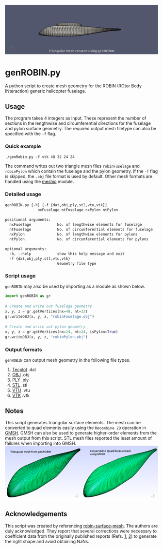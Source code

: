 ![screenshot](docs/robin.gif?raw=true "ROBIN Mesh")

# genROBIN.py
A python script to create mesh geometry for the ROBIN (ROtor Body INteraction) generic helicopter fuselage.

## Usage
The program takes 4 integers as input. These represent the number of sections in the lengthwise and circumferential directions for the fuselage and pylon surface geometry.
The required output mesh filetype can also be specified with the `-f` flag.

### Quick example
```
./genRobin.py -f vtk 48 32 24 24
```
The command writes out two triangle mesh files `robinFuselage` and `robinPylon` which contain the fuselage and the pylon geometry.
If the `-f` flag is skipped, the `.obj` file format is used by default. Other mesh formats are handled using the [meshio](https://github.com/nschloe/meshio) module.

### Detailed usage
```
genROBIN.py [-h] [-f {dat,obj,ply,stl,vtu,vtk}]
               nxFuselage ntFuselage nxPylon ntPylon

positional arguments:
  nxFuselage            No. of lengthwise elements for fuselage
  ntFuselage            No. of circumferential elements for fuselage
  nxPylon               No. of lengthwise elements for pylons
  ntPylon               No. of circumferential elements for pylons

optional arguments:
  -h, --help            show this help message and exit
  -f {dat,obj,ply,stl,vtu,vtk}
                        Geometry file type
```

### Script usage
`genROBIN` may also be used by importing as a module as shown below.
```python
import genROBIN as gr

# Create and write out fuselage geometry
x, y, z = gr.getVertices(nx=48, nt=32)
gr.writeOBJ(x, y, z, "robinFuselage.obj")

# Create and write out pylon geometry
x, y, z = gr.getVertices(nx=24, nt=24, isPylon=True)
gr.writeOBJ(x, y, z, "robinPylon.obj")
```

### Output formats
`genROBIN` can output mesh geometry in the following file types.
1. [Tecplot](http://paulbourke.net/dataformats/tp/) .dat
2. [OBJ](https://en.wikipedia.org/wiki/Wavefront_.obj_file) .obj
3. [PLY](https://en.wikipedia.org/wiki/PLY_(file_format)) .ply
4. [STL](https://en.wikipedia.org/wiki/STL_(file_format)) .stl
5. [VTU](https://vtk.org/Wiki/VTK_XML_Formats) .vtu
6. [VTK](https://vtk.org/wp-content/uploads/2015/04/file-formats.pdf) .vtk

## Notes
This script generates triangular surface elements. The mesh can be converted to quad elements easily using the `Recombine 2D` operation in [GMSH](https://gmsh.info/). GMSH can also be used to generate higher-order elements from the mesh output from this script. STL mesh files reported the least amount of failures when importing into GMSH.
![ROBINToGMSH](docs/robinToGMSH.png?raw=true "ROBIN GMSH")

## Acknowledgements
This script was created by referencing [robin-surface-mesh](https://github.com/Applied-Scientific-Research/robin-surface-mesh). The authors are duly acknowledged. They report that several corrections were necessary to coefficient data from the originally published reports (Refs. [1](https://ntrs.nasa.gov/search.jsp?R=19790017844), [2](https://ntrs.nasa.gov/search.jsp?R=19870008231)) to generate the right shape and avoid obtaining NaNs.
